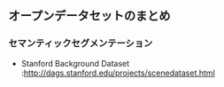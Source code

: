 ## オープンデータセットのまとめ


### セマンティックセグメンテーション
-  Stanford Background Dataset :http://dags.stanford.edu/projects/scenedataset.html
